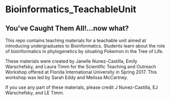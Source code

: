 # Bioinformatics_TeachableUnit

## You've Caught Them All!...now what?

This repo contains teaching materials for a teachable unit aimed at introducing undergraduates to Bioinformatics. Students learn about the role of bioinformatics in phylogenetics by situating Pokemon in the Tree of Life.

These materials were created by Janelle Nunez-Castilla, Emily Warschefsky, and Laura Timm for the Scientific Teaching and Outreach Workshop offered at Florida International University in Spring 2017. This workshop was led by Sarah Eddy and Melissa McCartney.

If you use any part of these materials, please credit J Nunez-Castilla, EJ Warschefsky, and LE Timm.

